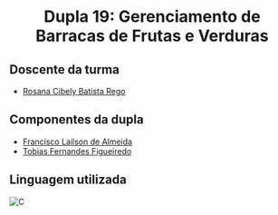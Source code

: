 <h1 align="center">Dupla 19: Gerenciamento de Barracas de Frutas e Verduras</h1>

## Doscente da turma
- [Rosana Cibely Batista Rego](https://github.com/roscibely)

## Componentes da dupla
- [Francisco Lailson de Almeida](https://github.com/lailsonzw)
- [Tobias Fernandes Figueiredo](https://github.com/Tobias-fernandes)

## Linguagem utilizada

![C](https://img.shields.io/badge/C-007ACC?style=for-the-badge&logo=C&logoColor=white)&nbsp;
